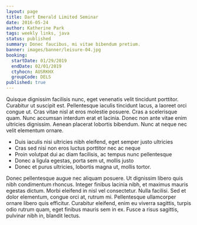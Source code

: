 ```yaml
---
layout: page
title: Dart Emerald Limited Seminar
date: 2016-05-24
author: Katherine Park
tags: weekly links, java
status: published
summary: Donec faucibus, mi vitae bibendum pretium.
banner: images/banner/leisure-04.jpg
booking:
  startDate: 01/29/2019
  endDate: 02/01/2019
  ctyhocn: AUSRKHX
  groupCode: DELS
published: true
---
```

Quisque dignissim facilisis nunc, eget venenatis velit tincidunt porttitor. Curabitur ut suscipit est. Pellentesque iaculis tincidunt lacus, a laoreet orci congue ut. Cras vitae nisl at eros molestie posuere. Cras a scelerisque quam. Nunc accumsan interdum erat et lacinia. Donec non ante vitae enim ultricies dignissim. Aenean placerat lobortis bibendum. Nunc at neque nec velit elementum ornare.

* Duis iaculis nisi ultricies nibh eleifend, eget semper justo ultricies
* Cras sed nisi non eros luctus porttitor nec ac neque
* Proin volutpat dui ac diam facilisis, ac tempus nunc pellentesque
* Donec a ligula egestas, porta sem ut, mollis justo
* Donec et purus ultricies, lobortis magna ut, mollis tortor.

Donec pellentesque augue nec aliquam posuere. Ut dignissim libero quis nibh condimentum rhoncus. Integer finibus lacinia nibh, et maximus mauris egestas dictum. Morbi eleifend in nisl vel consectetur. Nulla facilisi. Sed et dolor elementum, congue orci at, rutrum mi. Pellentesque ullamcorper ornare libero quis efficitur. Curabitur eleifend, enim eu viverra sagittis, turpis odio rutrum quam, eget finibus mauris sem in ex. Fusce a risus sagittis, pulvinar nibh in, blandit lectus.
